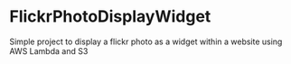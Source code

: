 # FlickrPhotoDisplayWidget
Simple project to display a flickr photo as a widget within a website using AWS Lambda and S3
